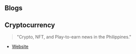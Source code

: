 ## Blogs

## Cryptocurrency

> "Crypto, NFT, and Play-to-earn news in the Philippines."

- [Website](https://bitpinas.com/)